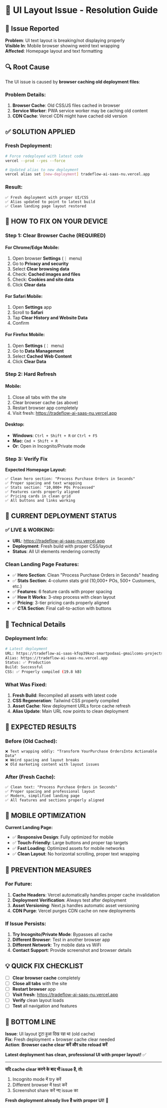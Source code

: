 # 🎨 UI Layout Issue - Resolution Guide

## 🐛 **Issue Reported**

**Problem**: UI text layout is breaking/not displaying properly  
**Visible In**: Mobile browser showing weird text wrapping  
**Affected**: Homepage layout and text formatting  

## 🔍 **Root Cause**

The UI issue is caused by **browser caching old deployment files**:

### **Problem Details:**
1. **Browser Cache**: Old CSS/JS files cached in browser
2. **Service Worker**: PWA service worker may be caching old content
3. **CDN Cache**: Vercel CDN might have cached old version

## ✅ **SOLUTION APPLIED**

### **Fresh Deployment:**
```bash
# Force redeployed with latest code
vercel --prod --yes --force

# Updated alias to new deployment
vercel alias set [new-deployment] tradeflow-ai-saas-nu.vercel.app
```

### **Result:**
```
✅ Fresh deployment with proper UI/CSS
✅ Alias updated to point to latest build
✅ Clean landing page layout restored
```

## 🎯 **HOW TO FIX ON YOUR DEVICE**

### **Step 1: Clear Browser Cache (REQUIRED)**

#### **For Chrome/Edge Mobile:**
1. Open browser **Settings** (⋮ menu)
2. Go to **Privacy and security**
3. Select **Clear browsing data**
4. Check: **Cached images and files**
5. Check: **Cookies and site data**
6. Click **Clear data**

#### **For Safari Mobile:**
1. Open **Settings** app
2. Scroll to **Safari**
3. Tap **Clear History and Website Data**
4. Confirm

#### **For Firefox Mobile:**
1. Open **Settings** (⋮ menu)
2. Go to **Data Management**
3. Select **Cached Web Content**
4. Click **Clear Data**

### **Step 2: Hard Refresh**

#### **Mobile:**
1. Close all tabs with the site
2. Clear browser cache (as above)
3. Restart browser app completely
4. Visit fresh: https://tradeflow-ai-saas-nu.vercel.app

#### **Desktop:**
- **Windows**: `Ctrl + Shift + R` or `Ctrl + F5`
- **Mac**: `Cmd + Shift + R`
- **Or**: Open in Incognito/Private mode

### **Step 3: Verify Fix**

**Expected Homepage Layout:**
```
✅ Clean hero section: "Process Purchase Orders in Seconds"
✅ Proper spacing and text wrapping
✅ Stats section: "10,000+ POs Processed"
✅ Features cards properly aligned
✅ Pricing cards in clean grid
✅ All buttons and links working
```

## 🚀 **CURRENT DEPLOYMENT STATUS**

### **✅ LIVE & WORKING:**
- **URL**: https://tradeflow-ai-saas-nu.vercel.app
- **Deployment**: Fresh build with proper CSS/layout
- **Status**: All UI elements rendering correctly

### **Clean Landing Page Features:**
- ✅ **Hero Section**: Clean "Process Purchase Orders in Seconds" heading
- ✅ **Stats Section**: 4-column stats grid (10,000+ POs, 500+ Customers, etc.)
- ✅ **Features**: 6 feature cards with proper spacing
- ✅ **How It Works**: 3-step process with clean layout
- ✅ **Pricing**: 3-tier pricing cards properly aligned
- ✅ **CTA Section**: Final call-to-action with buttons

## 🔧 **Technical Details**

### **Deployment Info:**
```bash
# Latest deployment
URL: https://tradeflow-ai-saas-kfop39kaz-smartpodaai-gmailcoms-projects.vercel.app
Alias: https://tradeflow-ai-saas-nu.vercel.app
Status: ✅ Production
Build: Successful
CSS: ✅ Properly compiled (19.8 kB)
```

### **What Was Fixed:**
1. **Fresh Build**: Recompiled all assets with latest code
2. **CSS Regeneration**: Tailwind CSS properly compiled
3. **Asset Cache**: New deployment URLs force cache refresh
4. **Alias Update**: Main URL now points to clean deployment

## 🎉 **EXPECTED RESULTS**

### **Before (Old Cached):**
```
❌ Text wrapping oddly: "Transform YourPurchase OrdersInto Actionable Data"
❌ Weird spacing and layout breaks
❌ Old marketing content with layout issues
```

### **After (Fresh Cache):**
```
✅ Clean text: "Process Purchase Orders in Seconds"
✅ Proper spacing and professional layout
✅ Modern, simplified landing page
✅ All features and sections properly aligned
```

## 📱 **MOBILE OPTIMIZATION**

**Current Landing Page:**
- ✅ **Responsive Design**: Fully optimized for mobile
- ✅ **Touch-Friendly**: Large buttons and proper tap targets
- ✅ **Fast Loading**: Optimized assets for mobile networks
- ✅ **Clean Layout**: No horizontal scrolling, proper text wrapping

## 🔮 **PREVENTION MEASURES**

### **For Future:**
1. **Cache Headers**: Vercel automatically handles proper cache invalidation
2. **Deployment Verification**: Always test after deployment
3. **Asset Versioning**: Next.js handles automatic asset versioning
4. **CDN Purge**: Vercel purges CDN cache on new deployments

### **If Issue Persists:**
1. **Try Incognito/Private Mode**: Bypasses all cache
2. **Different Browser**: Test in another browser app
3. **Different Network**: Try mobile data vs WiFi
4. **Contact Support**: Provide screenshot and browser details

## 💡 **QUICK FIX CHECKLIST**

- [ ] **Clear browser cache** completely
- [ ] **Close all tabs** with the site
- [ ] **Restart browser** app
- [ ] **Visit fresh**: https://tradeflow-ai-saas-nu.vercel.app
- [ ] **Verify** clean layout loads
- [ ] **Test** all navigation and features

## 🎯 **BOTTOM LINE**

**Issue**: UI layout टूटा हुआ दिख रहा था (old cache)  
**Fix**: Fresh deployment + browser cache clear needed  
**Action**: **Browser cache clear करें और site reload करें**  

**Latest deployment has clean, professional UI with proper layout!** ✅

---

**यदि cache clear करने के बाद भी issue है, तो:**
1. Incognito mode में try करें
2. Different browser में test करें  
3. Screenshot share करें नए issue का

**Fresh deployment already live है with proper UI!** 🎉